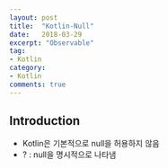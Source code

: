 ```yaml
---
layout: post
title:  "Kotlin-Null"
date:   2018-03-29
excerpt: "Observable"
tag:
- Kotlin
category:
- Kotlin
comments: true
---
```


## Introduction

* Kotlin은 기본적으로 null을 허용하지 않음
* ? : null을 명시적으로 나타냄





